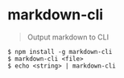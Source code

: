# markdown-cli

> Output markdown to CLI

```
$ npm install -g markdown-cli
$ markdown-cli <file>
$ echo <string> | markdown-cli
```
